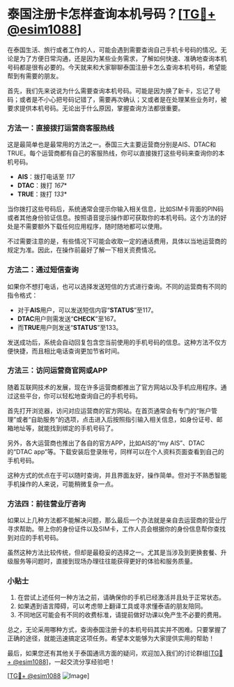 # 泰国注册卡怎样查询本机号码？[[TG💪+ @esim1088](https://t.me/s/esim1088)]

在泰国生活、旅行或者工作的人，可能会遇到需要查询自己手机卡号码的情况。无论是为了方便日常沟通，还是因为某些业务需求，了解如何快速、准确地查询本机号码都是很有必要的。今天就来和大家聊聊泰国注册卡怎么查询本机号码，希望能帮到有需要的朋友。

首先，我们先来说说为什么需要查询本机号码。可能是因为换了新卡，忘记了号码；或者是不小心把号码记错了，需要再次确认；又或者是在处理某些业务时，被要求提供本机号码。无论出于什么原因，掌握查询方法都很重要。

### 方法一：直接拨打运营商客服热线

这是最简单也是最常用的方法之一。泰国三大主要运营商分别是AIS、DTAC和TRUE。每个运营商都有自己的客服热线，你可以直接拨打这些号码来查询你的本机号码。

- **AIS**：拨打电话至 *117*
- **DTAC**：拨打 *167**
- **TRUE**：拨打 *133**

当你拨打这些号码后，系统通常会提示你输入相关信息，比如SIM卡背面的PIN码或者其他身份验证信息。按照语音提示操作即可获取你的本机号码。这个方法的好处是不需要额外下载任何应用程序，随时随地都可以使用。

不过需要注意的是，有些情况下可能会收取一定的通话费用，具体以当地运营商的规定为准。因此，在操作前最好了解一下相关资费情况。

### 方法二：通过短信查询

如果你不想打电话，也可以选择发送短信的方式进行查询。不同的运营商有不同的指令格式：

- 对于**AIS**用户，可以发送短信内容“**STATUS**”至117。
- **DTAC**用户则需发送“**CHECK**”至167。
- 而**TRUE**用户则发送“**STATUS**”至133。

发送成功后，系统会自动回复包含您当前使用的手机号码的信息。这种方法不仅方便快捷，而且相比电话查询更加节省时间。

### 方法三：访问运营商官网或APP

随着互联网技术的发展，现在许多运营商都推出了官方网站以及手机应用程序。通过这些平台，你可以轻松地查询自己的手机号码。

首先打开浏览器，访问对应运营商的官方网站。在首页通常会有专门的“账户管理”或者“自助服务”的选项，点击进入后按照指引输入相关信息，如身份证号、邮箱地址等，就能找到绑定的手机号码了。

另外，各大运营商也推出了各自的官方APP，比如AIS的“my AIS”、DTAC的“DTAC app”等。下载安装后登录账号，同样可以在个人资料页面查看到自己的手机号码。

这种方式的优点在于可以随时查询，并且界面友好，操作简单。但对于不熟悉智能手机操作的人来说，可能稍微复杂一点。

### 方法四：前往营业厅咨询

如果以上几种方法都不能解决问题，那么最后一个办法就是亲自去运营商的营业厅寻求帮助。带上你的身份证件以及SIM卡，工作人员会根据你的身份信息帮你查找到对应的手机号码。

虽然这种方法比较传统，但却是最稳妥的选择之一。尤其是当涉及到更换套餐、升级服务等问题时，直接到现场办理往往能获得更好的体验和服务质量。

### 小贴士

1. 在尝试上述任何一种方法之前，请确保你的手机已经激活并且处于正常状态。
2. 如果遇到语言障碍，可以考虑带上翻译工具或寻求懂泰语的朋友陪同。
3. 不同地区可能会有不同的收费标准，请提前做好功课以免产生不必要的费用。

总之，无论采用哪种方式，查询泰国注册卡的本机号码其实并不困难。只要掌握了正确的途径，就能迅速搞定这项任务。希望本文能够为大家提供实用的帮助！

最后，如果您还有其他关于泰国通讯方面的疑问，欢迎加入我们的讨论群组[[TG💪+ @esim1088](https://t.me/s/esim1088)]，一起交流分享经验吧！

[[TG💪+ @esim1088](https://t.me/s/esim1088) ![Image](https://i.postimg.cc/4NQfJmqS/Snipaste-2025-05-13-00-14-12.png)]